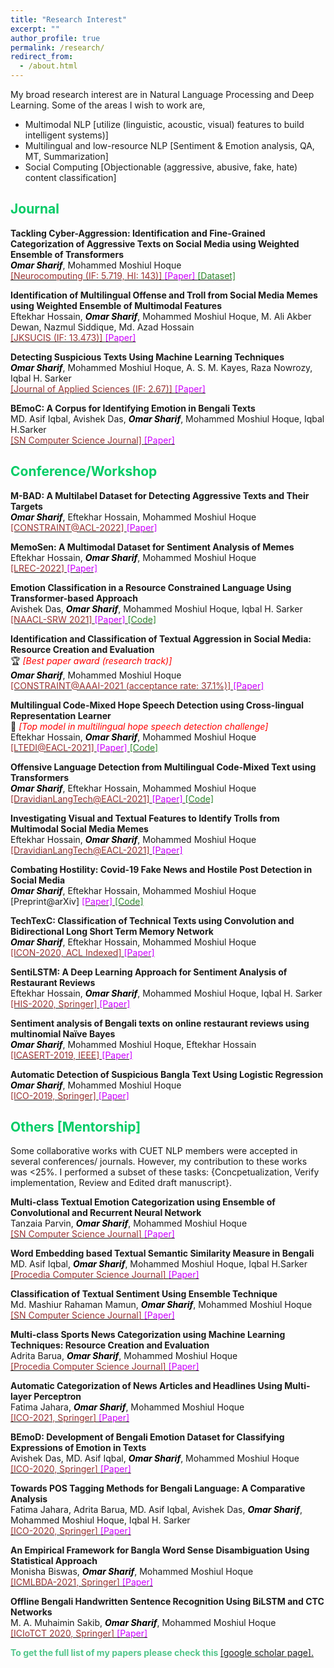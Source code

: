 ```yaml
---
title: "Research Interest"
excerpt: ""
author_profile: true
permalink: /research/
redirect_from: 
  - /about.html
---
```


My broad research interest are in Natural Language Processing and Deep Learning. Some of the areas I wish to work are,

 * Multimodal NLP [utilize (linguistic, acoustic, visual) features to build intelligent systems)]
 * Multilingual and low-resource NLP [Sentiment & Emotion analysis, QA, MT, Summarization]
 * Social Computing [Objectionable (aggressive, abusive, fake, hate) content classification]
  
<!--
  ## <font color="#00cc66"> Research Statement </font>  
    Will write my research statement here.
  *<font color="#ff6633">Omar Sharif</font>*
-->

## <font color="#00cc66"> Journal </font>  
 
  **Tackling Cyber-Aggression: Identification and Fine-Grained Categorization of Aggressive Texts on Social Media using Weighted Ensemble of Transformers**  
  *<b><font color="#000"> Omar Sharif</font></b>*, Mohammed Moshiul Hoque    
  [<font color="	#993333"> [Neurocomputing (IF: 5.719, HI: 143)] </font>](https://www.journals.elsevier.com/neurocomputing)  [<font color="#cc00ff">[Paper] </font>](https://www.sciencedirect.com/science/article/abs/pii/S0925231221018567) [<font color="#2d862d"> [Dataset] </font>](https://github.com/omar-sharif03/BAD-Bangla-Aggressive-Text-Dataset)
  
 **Identification of Multilingual Offense and Troll from Social Media Memes using Weighted Ensemble of Multimodal Features**  
 Eftekhar Hossain, *<b><font color="#000"> Omar Sharif</font></b>*, Mohammed Moshiul Hoque, M. Ali Akber Dewan, Nazmul Siddique, Md. Azad Hossain     
 [<font color="	#993333"> [JKSUCIS (IF: 13.473)] </font>](https://www.sciencedirect.com/journal/journal-of-king-saud-university-computer-and-information-sciences)  [<font color="#cc00ff">[Paper] </font>](https://www.sciencedirect.com/science/article/pii/S1319157822002166) 
  
 **Detecting Suspicious Texts Using Machine Learning Techniques**  
  *<b><font color="#000">Omar Sharif</font></b>*, Mohammed Moshiul Hoque, A. S. M. Kayes, Raza Nowrozy, Iqbal H. Sarker    
  [<font color="	#993333"> [Journal of Applied Sciences (IF: 2.67)] </font>](https://www.mdpi.com/journal/applsci)  [<font color="#cc00ff">[Paper] </font>](https://www.mdpi.com/2076-3417/10/18/6527)
 
 **BEmoC: A Corpus for Identifying Emotion in Bengali Texts**  
  MD. Asif Iqbal, Avishek Das, *<b><font color="#000">Omar Sharif</font></b>*, Mohammed Moshiul Hoque, Iqbal H.Sarker   
  [<font color="#993333"> [SN Computer Science Journal] </font>](https://www.springer.com/journal/42979)  [<font color="#cc00ff">[Paper] </font>](https://link.springer.com/article/10.1007/s42979-022-01028-w)
 
## <font color="#00cc66"> Conference/Workshop </font> 
  
  **M-BAD: A Multilabel Dataset for Detecting Aggressive Texts and Their Targets**  
  *<b><font color="#000">Omar Sharif</font></b>*, Eftekhar Hossain, Mohammed Moshiul Hoque  
  [<font color="	#993333"> [CONSTRAINT@ACL-2022] </font>](https://lcs2.iiitd.edu.in/CONSTRAINT-2022/) [<font color="#cc00ff">[Paper] </font>](https://aclanthology.org/2022.constraint-1.9/)
  
  **MemoSen: A Multimodal Dataset for Sentiment Analysis of Memes**  
  Eftekhar Hossain, *<b><font color="#000">Omar Sharif</font></b>*, Mohammed Moshiul Hoque  
  [<font color="	#993333"> [LREC-2022] </font>](https://lrec2022.lrec-conf.org/en/) [<font color="#cc00ff">[Paper] </font>](http://www.lrec-conf.org/proceedings/lrec2022/pdf/2022.lrec-1.165.pdf)
 
  **Emotion Classification in a Resource Constrained Language Using Transformer-based Approach**  
  Avishek Das, *<b><font color="#000">Omar Sharif</font></b>*, Mohammed Moshiul Hoque, Iqbal H. Sarker   
  [<font color="	#993333"> [NAACL-SRW 2021] </font>](https://naacl2021-srw.github.io/)  [<font color="#cc00ff">[Paper] </font>](https://aclanthology.org/2021.naacl-srw.19/)  [<font color="#2d862d"> [Code] </font>](https://github.com/omar-sharif03/NAACL-SRW-2021)  

  **Identification and Classification of Textual Aggression in Social Media: Resource Creation and Evaluation**  
   🏆 *<font color="#f00">[Best paper award (research track)]</font>*   
  *<b><font color="#000">Omar Sharif</font></b>*, Mohammed Moshiul Hoque    
  [<font color="	#993333"> [CONSTRAINT@AAAI-2021 (acceptance rate: 37.1%)] </font>](http://lcs2.iiitd.edu.in/CONSTRAINT-2021)  [<font color="#cc00ff">[Paper] </font>](https://link.springer.com/chapter/10.1007%2F978-3-030-73696-5_2) 
  
  **Multilingual Code-Mixed Hope Speech Detection using Cross-lingual Representation Learner**   
 🥇 *<font color="#f00">[Top model in multilingual hope speech detection challenge]</font>*       
  Eftekhar Hossain, *<b><font color="#000">Omar Sharif</font></b>*, Mohammed Moshiul Hoque   
  [<font color="	#993333"> [LTEDI@EACL-2021] </font>](https://sites.google.com/view/lt-edi-2021/home)  [<font color="#cc00ff">[Paper] </font>](https://www.aclweb.org/anthology/2021.ltedi-1.25/)  [<font   color="#2d862d"> [Code] </font>](https://github.com/omar-sharif03/CUET_NLP-EACL_2021)  

 **Offensive Language Detection from Multilingual Code-Mixed Text using Transformers**  
 *<b><font color="#000">Omar Sharif</font></b>*,  Eftekhar Hossain, Mohammed Moshiul Hoque  
  [<font color="#993333"> [DravidianLangTech@EACL-2021] </font>](https://dravidianlangtech.github.io/2021/index.html)  [<font color="#cc00ff">[Paper] </font>](https://www.aclweb.org/anthology/2021.dravidianlangtech-1.35/)  [<font   color="#2d862d"> [Code] </font>](https://github.com/omar-sharif03/CUET_NLP-EACL_2021)  

 **Investigating Visual and Textual Features to Identify Trolls from Multimodal Social Media Memes**    
  Eftekhar Hossain, *<b><font color="#000">Omar Sharif</font></b>*, Mohammed Moshiul Hoque    
  [<font color="	#993333"> [DravidianLangTech@EACL-2021] </font>](https://dravidianlangtech.github.io/2021/index.html)  [<font color="#cc00ff">[Paper] </font>](https://www.aclweb.org/anthology/2021.dravidianlangtech-1.43/) 
  
 **Combating Hostility: Covid-19 Fake News and Hostile Post Detection in Social Media**  
*<b><font color="#000">Omar Sharif</font></b>*,  Eftekhar Hossain, Mohammed Moshiul Hoque  
 [Preprint@arXiv]   [<font color="#cc00ff">[Paper] </font>](https://arxiv.org/abs/2101.03291)  [<font color="#2d862d"> [Code] </font>](https://github.com/omar-sharif03/CONSTRAINT-AAAI2021) 
 
 **TechTexC: Classification of Technical Texts using Convolution and Bidirectional Long Short Term Memory Network**  
 *<b><font color="#000">Omar Sharif</font></b>*,  Eftekhar Hossain, Mohammed Moshiul Hoque  
[<font color="	#993333"> [ICON-2020, ACL Indexed] </font>](https://www.iitp.ac.in/~ai-nlp-ml/icon2020/index.html)    [<font color="#cc00ff">[Paper] </font>](https://aclanthology.org/2020.icon-techdofication.8/)
  
 **SentiLSTM: A Deep Learning Approach for Sentiment Analysis of Restaurant Reviews**  
  Eftekhar Hossain, *<b><font color="#000">Omar Sharif</font></b>*, Mohammed Moshiul Hoque, Iqbal H. Sarker   
  [<font color="#993333"> [HIS-2020, Springer] </font>](http://www.mirlabs.net/his20/)  [<font color="#cc00ff">[Paper] </font>](https://arxiv.org/abs/2011.09684)
 
  **Sentiment analysis of Bengali texts on online restaurant reviews using multinomial Naïve Bayes**  
  *<b><font color="#000">Omar Sharif</font></b>*, Mohammed Moshiul Hoque, Eftekhar Hossain   
  [<font color="	#993333"> [ICASERT-2019, IEEE] </font>](http://home.ewubd.edu/events/1st-international-conference-on-advances-in-science-engineering-and-robotics-technology-icasert-2019/)  [<font color="#cc00ff">[Paper] </font>](https://ieeexplore.ieee.org/abstract/document/8934655)
  
   **Automatic Detection of Suspicious Bangla Text Using Logistic Regression**  
  *<b><font color="#000">Omar Sharif</font></b>*, Mohammed Moshiul Hoque    
  [<font color="	#993333"> [ICO-2019, Springer] </font>](https://www.icico.info/ico-2019)  [<font color="#cc00ff">[Paper] </font>](https://link.springer.com/chapter/10.1007/978-3-030-33585-4_57) 
  
## <font color="#00cc66"> Others [Mentorship] </font>

Some collaborative works with CUET NLP members were accepted in several conferences/ journals. However, my contribution to these works was <25%. I performed a subset of these tasks: {Concpetualization, Verify implementation, Review and Edited draft manuscript}.

 **Multi-class Textual Emotion Categorization using Ensemble of Convolutional and Recurrent Neural Network**  
  Tanzaia Parvin, *<b><font color="#000">Omar Sharif</font></b>*, Mohammed Moshiul Hoque    
  [<font color="#993333"> [SN Computer Science Journal] </font>](https://www.springer.com/journal/42979)  [<font color="#cc00ff">[Paper] </font>](https://link.springer.com/article/10.1007/s42979-021-00913-0)
  
 **Word Embedding based Textual Semantic Similarity Measure in Bengali**  
  MD. Asif Iqbal, *<b><font color="#000">Omar Sharif</font></b>*, Mohammed Moshiul Hoque, Iqbal H.Sarker    
  [<font color="#993333"> [Procedia Computer Science Journal] </font>](https://www.sciencedirect.com/journal/procedia-computer-science)  [<font color="#cc00ff">[Paper] </font>](https://www.sciencedirect.com/science/article/pii/S1877050921020512)
  
 **Classification of Textual Sentiment Using Ensemble Technique**  
  Md. Mashiur Rahaman Mamun, *<b><font color="#000">Omar Sharif</font></b>*, Mohammed Moshiul Hoque    
  [<font color="#993333"> [SN Computer Science Journal] </font>](https://www.springer.com/journal/42979)  [<font color="#cc00ff">[Paper] </font>](https://link.springer.com/article/10.1007/s42979-021-00922-z)
  
  **Multi-class Sports News Categorization using Machine Learning Techniques: Resource Creation and Evaluation**  
  Adrita Barua, *<b><font color="#000">Omar Sharif</font></b>*, Mohammed Moshiul Hoque    
  [<font color="#993333"> [Procedia Computer Science Journal] </font>](https://www.sciencedirect.com/journal/procedia-computer-science)  [<font color="#cc00ff">[Paper] </font>](https://www.sciencedirect.com/science/article/pii/S1877050921021268)
  
 **Automatic Categorization of News Articles and Headlines Using Multi-layer Perceptron**  
  Fatima Jahara, *<b><font color="#000">Omar Sharif</font></b>*, Mohammed Moshiul Hoque   
  [<font color="	#993333"> [ICO-2021, Springer] </font>](https://www.icico.info/)  [<font color="#cc00ff">[Paper] </font>](https://link.springer.com/chapter/10.1007/978-3-030-93247-3_16)
 
 **BEmoD: Development of Bengali Emotion Dataset for Classifying Expressions of Emotion in Texts**  
  Avishek Das, MD. Asif Iqbal, *<b><font color="#000">Omar Sharif</font></b>*, Mohammed Moshiul Hoque    
  [<font color="	#993333"> [ICO-2020, Springer] </font>](https://www.icico.info/ico2020-virtual-conference)  [<font color="#cc00ff">[Paper] </font>](https://link.springer.com/chapter/10.1007/978-3-030-68154-8_94)
  
  **Towards POS Tagging Methods for Bengali Language: A Comparative Analysis**  
  Fatima Jahara, Adrita Barua, MD. Asif Iqbal, Avishek Das, *<b><font color="#000">Omar Sharif</font></b>*, Mohammed Moshiul Hoque, Iqbal H. Sarker   
  [<font color="	#993333"> [ICO-2020, Springer] </font>](https://www.icico.info/ico2020-virtual-conference)  [<font color="#cc00ff">[Paper] </font>](https://link.springer.com/chapter/10.1007/978-3-030-68154-8_93)
  
  **An Empirical Framework for Bangla Word Sense Disambiguation Using Statistical Approach**  
  Monisha Biswas, *<b><font color="#000">Omar Sharif</font></b>*, Mohammed Moshiul Hoque  
  [<font color="	#993333"> [ICMLBDA-2021, Springer] </font>](icmlbda.iaasse.org)  [<font color="#cc00ff">[Paper] </font>](https://link.springer.com/chapter/10.1007/978-3-030-82469-3_3)
  
  **Offline Bengali Handwritten Sentence Recognition Using BiLSTM and CTC Networks**  
  M. A. Muhaimin Sakib, *<b><font color="#000">Omar Sharif</font></b>*, Mohammed Moshiul Hoque  
  [<font color="	#993333"> [ICIoTCT 2020, Springer] </font>](http://iciotct2021.iaasse.org/index.html)  [<font color="#cc00ff">[Paper] </font>](https://link.springer.com/chapter/10.1007/978-3-030-76736-5_15)
  
<b><font color="#53c68c">To get the full list of my papers please check this</font> </b>[[google scholar page].](https://scholar.google.com/citations?hl=en&user=TBBRv2wAAAAJ&view_op=list_works&authuser=1&sortby=pubdate)
